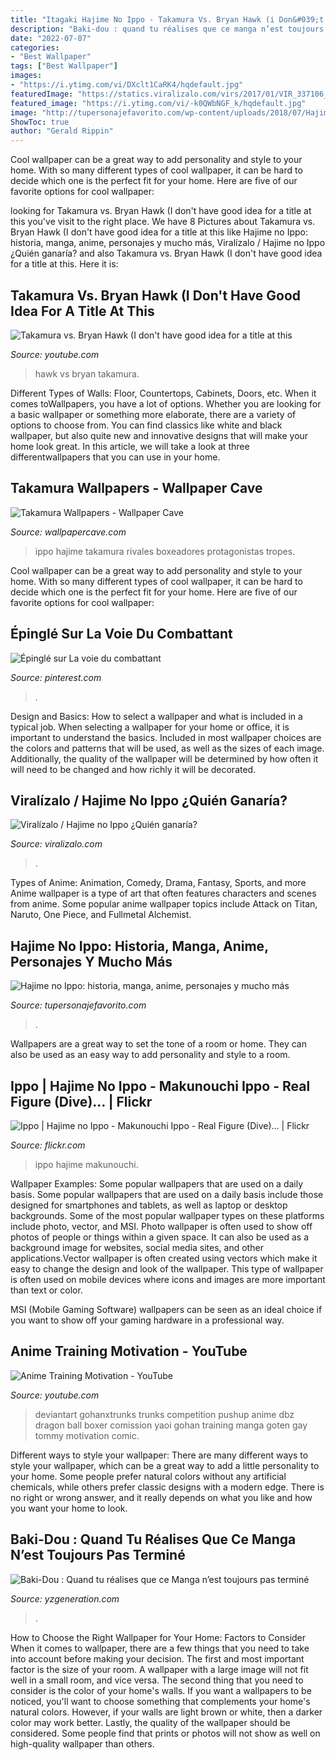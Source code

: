 ```yaml
---
title: "Itagaki Hajime No Ippo - Takamura Vs. Bryan Hawk (i Don&#039;t Have Good Idea For A Title At This"
description: "Baki-dou : quand tu réalises que ce manga n’est toujours pas terminé"
date: "2022-07-07"
categories:
- "Best Wallpaper"
tags: ["Best Wallpaper"]
images:
- "https://i.ytimg.com/vi/DXclt1CaRK4/hqdefault.jpg"
featuredImage: "https://statics.viralizalo.com/virs/2017/01/VIR_337106_25447_hajime_no_ippo_quien_ganaria.jpg?cb=542190"
featured_image: "https://i.ytimg.com/vi/-k0QWbNGF_k/hqdefault.jpg"
image: "http://tupersonajefavorito.com/wp-content/uploads/2018/07/Hajime-no-Ippo-683x1024.jpg"
ShowToc: true
author: "Gerald Rippin"
---
```



Cool wallpaper can be a great way to add personality and style to your home. With so many different types of cool wallpaper, it can be hard to decide which one is the perfect fit for your home. Here are five of our favorite options for cool wallpaper: 

	

		
looking for Takamura vs. Bryan Hawk (I don&#039;t have good idea for a title at this you've visit to the right place. We have 8 Pictures about Takamura vs. Bryan Hawk (I don&#039;t have good idea for a title at this like Hajime no Ippo: historia, manga, anime, personajes y mucho más, Viralízalo / Hajime no Ippo ¿Quién ganaría? and also Takamura vs. Bryan Hawk (I don&#039;t have good idea for a title at this. Here it is:
		
    
## Takamura Vs. Bryan Hawk (I Don&#039;t Have Good Idea For A Title At This

<img loading=lazy src="https://i.ytimg.com/vi/-k0QWbNGF_k/hqdefault.jpg" onerror="this.onerror=null;this.src='https://tse1.mm.bing.net/th?id=OIP.lzhyHbqUxMpmkLWo5JChQAHaFj&amp;pid=15.1';" alt="Takamura vs. Bryan Hawk (I don&#039;t have good idea for a title at this">

_Source: youtube.com_

>hawk vs bryan takamura. 

	

Different Types of Walls: Floor, Countertops, Cabinets, Doors, etc.
When it comes toWallpapers, you have a lot of options. Whether you are looking for a basic wallpaper or something more elaborate, there are a variety of options to choose from. You can find classics like white and black wallpaper, but also quite new and innovative designs that will make your home look great. In this article, we will take a look at three differentwallpapers that you can use in your home.

    
## Takamura Wallpapers - Wallpaper Cave

<img loading=lazy src="https://wallpapercave.com/wp/wp7001779.jpg" onerror="this.onerror=null;this.src='https://tse3.mm.bing.net/th?id=OIP.tH197kI9W83Jx1GTc9egtQHaEK&amp;pid=15.1';" alt="Takamura Wallpapers - Wallpaper Cave">

_Source: wallpapercave.com_

>ippo hajime takamura rivales boxeadores protagonistas tropes. 

	

Cool wallpaper can be a great way to add personality and style to your home. With so many different types of cool wallpaper, it can be hard to decide which one is the perfect fit for your home. Here are five of our favorite options for cool wallpaper: 

    
## Épinglé Sur La Voie Du Combattant

<img loading=lazy src="https://i.pinimg.com/736x/8e/85/41/8e85415be6450509aeba4c50ac00b58e.jpg" onerror="this.onerror=null;this.src='https://tse2.mm.bing.net/th?id=OIP.gFR1E7-5guQg8OSB-VXFewHaLe&amp;pid=15.1';" alt="Épinglé sur La voie du combattant">

_Source: pinterest.com_

>. 

	

Design and Basics: How to select a wallpaper and what is included in a typical job.
When selecting a wallpaper for your home or office, it is important to understand the basics. Included in most wallpaper choices are the colors and patterns that will be used, as well as the sizes of each image. Additionally, the quality of the wallpaper will be determined by how often it will need to be changed and how richly it will be decorated.

    
## Viralízalo / Hajime No Ippo ¿Quién Ganaría?

<img loading=lazy src="https://statics.viralizalo.com/virs/2017/01/VIR_337106_25447_hajime_no_ippo_quien_ganaria.jpg?cb=542190" onerror="this.onerror=null;this.src='https://tse4.mm.bing.net/th?id=OIP.eJSJn9rdQuLnHWMbpATsbAHaLz&amp;pid=15.1';" alt="Viralízalo / Hajime no Ippo ¿Quién ganaría?">

_Source: viralizalo.com_

>. 

	

Types of Anime: Animation, Comedy, Drama, Fantasy, Sports, and more
Anime wallpaper is a type of art that often features characters and scenes from anime. Some popular anime wallpaper topics include Attack on Titan, Naruto, One Piece, and Fullmetal Alchemist.

    
## Hajime No Ippo: Historia, Manga, Anime, Personajes Y Mucho Más

<img loading=lazy src="http://tupersonajefavorito.com/wp-content/uploads/2018/07/Hajime-no-Ippo-683x1024.jpg" onerror="this.onerror=null;this.src='https://tse2.mm.bing.net/th?id=OIP.fHNg4wybzvm0NeuRnXy_xAHaLG&amp;pid=15.1';" alt="Hajime no Ippo: historia, manga, anime, personajes y mucho más">

_Source: tupersonajefavorito.com_

>. 

	

Wallpapers are a great way to set the tone of a room or home. They can also be used as an easy way to add personality and style to a room.

    
## Ippo | Hajime No Ippo - Makunouchi Ippo - Real Figure (Dive)… | Flickr

<img loading=lazy src="https://live.staticflickr.com/7392/12344715395_5a9dfd6372_b.jpg" onerror="this.onerror=null;this.src='https://tse4.mm.bing.net/th?id=OIP.XdcUMIfQBVjcS0GkV0hYwwHaJ4&amp;pid=15.1';" alt="Ippo | Hajime no Ippo - Makunouchi Ippo - Real Figure (Dive)… | Flickr">

_Source: flickr.com_

>ippo hajime makunouchi. 

	

Wallpaper Examples: Some popular wallpapers that are used on a daily basis.
Some popular wallpapers that are used on a daily basis include those designed for smartphones and tablets, as well as laptop or desktop backgrounds. Some of the most popular wallpaper types on these platforms include photo, vector, and MSI. 
Photo wallpaper is often used to show off photos of people or things within a given space. It can also be used as a background image for websites, social media sites, and other applications.Vector wallpaper is often created using vectors which make it easy to change the design and look of the wallpaper. This type of wallpaper is often used on mobile devices where icons and images are more important than text or color. 

MSI (Mobile Gaming Software) wallpapers can be seen as an ideal choice if you want to show off your gaming hardware in a professional way.

    
## Anime Training Motivation - YouTube

<img loading=lazy src="https://i.ytimg.com/vi/DXclt1CaRK4/hqdefault.jpg" onerror="this.onerror=null;this.src='https://tse3.mm.bing.net/th?id=OIP.Ms9UZjrsK9AKJZ4x4KDT3AHaFj&amp;pid=15.1';" alt="Anime Training Motivation - YouTube">

_Source: youtube.com_

>deviantart gohanxtrunks trunks competition pushup anime dbz dragon ball boxer comission yaoi gohan training manga goten gay tommy motivation comic. 

	

Different ways to style your wallpaper:
There are many different ways to style your wallpaper, which can be a great way to add a little personality to your home. Some people prefer natural colors without any artificial chemicals, while others prefer classic designs with a modern edge. There is no right or wrong answer, and it really depends on what you like and how you want your home to look.

    
## Baki-Dou : Quand Tu Réalises Que Ce Manga N’est Toujours Pas Terminé

<img loading=lazy src="https://yzgeneration.com/wp-content/uploads/2016/09/Baki-Dou-Trailer.jpg" onerror="this.onerror=null;this.src='https://tse3.mm.bing.net/th?id=OIP.xeUDhwDi1LwArSSRkCNYBgHaEE&amp;pid=15.1';" alt="Baki-Dou : Quand tu réalises que ce Manga n’est toujours pas terminé">

_Source: yzgeneration.com_

>. 

	

How to Choose the Right Wallpaper for Your Home: Factors to Consider
When it comes to wallpaper, there are a few things that you need to take into account before making your decision. The first and most important factor is the size of your room. A wallpaper with a large image will not fit well in a small room, and vice versa. 
The second thing that you need to consider is the color of your home's walls. If you want a wallpapers to be noticed, you'll want to choose something that complements your home's natural colors. However, if your walls are light brown or white, then a darker color may work better. 
Lastly, the quality of the wallpaper should be considered. Some people find that prints or photos will not show as well on high-quality wallpaper than others.

